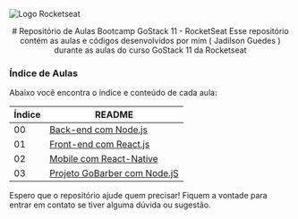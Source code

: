 ![Logo Rocketseat](https://camo.githubusercontent.com/d25397e9df01fe7882dcc1cbc96bdf052ffd7d0c/68747470733a2f2f73746f726167652e676f6f676c65617069732e636f6d2f676f6c64656e2d77696e642f626f6f7463616d702d676f737461636b2f6865616465722d6465736166696f732e706e67)

<center>
# Repositório de Aulas Bootcamp GoStack 11 - RocketSeat
Esse repositório contém as aulas e códigos desenvolvidos por mim ( Jadilson Guedes ) durante as aulas do curso GoStack 11 da Rocketseat
</center>

### Índice de Aulas

Abaixo você encontra o índice e conteúdo de cada aula:

| Índice | README                                                                                                                      |
| ------ | --------------------------------------------------------------------------------------------------------------------------- |
| 00     | [Back-end com Node.js](https://github.com/jadilson12/aulas-bootcamp-GoStack11/tree/main/00-backend-com-nodejs)              |
| 01     | [Front-end com React.js](https://github.com/jadilson12/aulas-bootcamp-GoStack11/tree/main/01-frontend-com-reactjs)          |
| 02     | [Mobile com React-Native](https://github.com/jadilson12/aulas-bootcamp-GoStack11/tree/main/02-mobile-com-react-native)      |
| 03     | [Projeto GoBarber com Node.jS](https://github.com/jadilson12/aulas-bootcamp-GoStack11/tree/main/03-projeto-gobarber-nodejs) |

Espero que o repositório ajude quem precisar!
Fiquem a vontade para entrar em contato se tiver alguma dúvida ou sugestão.
